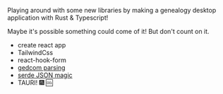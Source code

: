 Playing around with some new libraries by making a genealogy desktop application with Rust & Typescript!

Maybe it's possible something could come of it! But don't count on it.

* create react app
* TailwindCss
* react-hook-form
* [gedcom parsing](https://github.com/pirtleshell/rust-gedcom)
* [serde JSON magic](https://github.com/pirtleshell/gedcom_json)
* TAURI! :fireworks: :cool:
